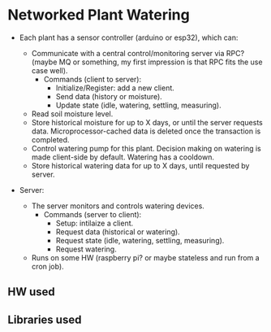 # Networked Plant Watering 

- Each plant has a sensor controller (arduino or esp32), which can:
    - Communicate with a central control/monitoring server via RPC? (maybe MQ or something, my first impression is that RPC fits the use case well). 
        - Commands (client to server):
            - Initialize/Register: add a new client.
            - Send data (history or moisture).
            - Update state (idle, watering, settling, measuring).
    - Read soil moisture level.
    - Store historical moisture for up to X days, or until the server requests data.  Microprocessor-cached data is deleted once the transaction is completed.
    - Control watering pump for this plant. Decision making on watering is made client-side by default. Watering has a cooldown.
    - Store historical watering data for up to X days, until requested by server.
 
- Server:
    - The server monitors and controls watering devices.
        - Commands (server to client):
            - Setup: intilaize a client.
            - Request data (historical or watering).
            - Request state (idle, watering, settling, measuring).
            - Request watering. 
    - Runs on some HW (raspberry pi? or maybe stateless and run from a cron job).

## HW used
## Libraries used
